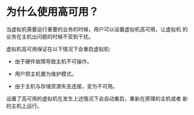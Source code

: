 # 为什么使用高可用？

当虚拟机需要运行重要的业务的时候，用户可以设置虚拟机高可用，让虚拟机
的业务在主机出问题的时候不受到干扰。

虚拟机高可用保证在以下情况下会重启虚拟机:

-   由于硬件故障导致主机不可操作。

-   用户把主机置为维护模式。

-   由于主机与存储资源失去连接，变为不可用。

设置了高可用的虚拟机在发生上述情况下会自动重启，重新在原理的主机或者
新的主机上运行。
